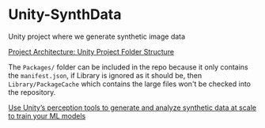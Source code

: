 # Unity-SynthData
Unity project where we generate synthetic image data

[Project Architecture: Unity Project Folder Structure](https://learn.unity.com/tutorial/project-architecture-unity-project-folder-structure#5c7f8528edbc2a002053b672)

The `Packages/` folder can be included in the repo because it only contains the `manifest.json`, if Library is ignored as it should be, then `Library/PackageCache` which contains the large files won't be checked into the repository.


[Use Unity’s perception tools to generate and analyze synthetic data at scale to train your ML models](https://blogs.unity3d.com/2020/06/10/use-unitys-perception-tools-to-generate-and-analyze-synthetic-data-at-scale-to-train-your-ml-models/)
